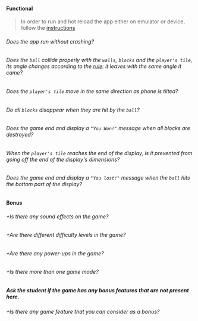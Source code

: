 #### Functional

> In order to run and hot reload the app either on emulator or device, follow the [instructions](https://docs.flutter.dev/get-started/test-drive?tab=androidstudio#run-the-app)

###### Does the app run without crashing?

###### Does the `ball` collide properly with the `walls`, `blocks` and the `player's tile`, its angle changes according to the [rule](https://www.toppr.com/ask/en-af/question/1865186/): it leaves with the same angle it came?

###### Does the `player's tile` move in the same direction as phone is tilted?

###### Do all `blocks` disappear when they are hit by the `ball`?

###### Does the game end and display a `"You Won!"` message when all blocks are destroyed?

###### When the `player's tile` reaches the end of the display, is it prevented from going off the end of the display's dimensions?

###### Does the game end and display a `"You lost!"` message when the `ball` hits the bottom part of the display?

#### Bonus

###### +Is there any sound effects on the game?

###### +Are there different difficulty levels in the game?

###### +Are there any power-ups in the game?

###### +Is there more than one game mode?

##### Ask the student if the game has any bonus features that are not present here.

###### +Is there any game feature that you can consider as a bonus?
